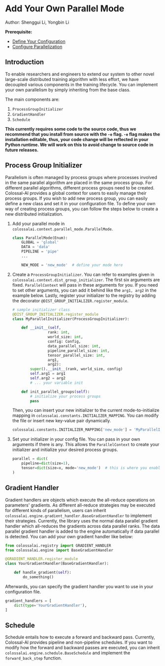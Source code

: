 # Add Your Own Parallel Mode

Author: Shenggui Li, Yongbin Li

**Prerequisite:**
- [Define Your Configuration](../basics/define_your_config.md)
- [Configure Parallelization](../basics/configure_parallelization.md)

## Introduction

To enable researchers and engineers to extend our system to other novel large-scale distributed training algorithm
with less effort, we have decoupled various components in the training lifecycle. You can implement your own
parallelism by simply inheriting from the base class.

The main components are:

1. `ProcessGroupInitializer`
2. `GradientHandler`
3. `Schedule`

**This currently requires some code to the source code, thus we recommend that you install from source with the `-e` flag.
`-e` flag makes the installation editable, thus, your code change will be reflected in your Python runtime.
We will work on this to avoid change to source code in future releases.**


## Process Group Initializer

Parallelism is often managed by process groups where processes involved in the same parallel algorithm are placed in the same
process group. For different parallel algorithms, different process groups need to be created. Colossal-AI provides a
global context for users to easily manage their process groups. If you wish to add new process group, you can easily
define a new class and set it in your configuration file. To define your own way of creating process groups, you can
follow the steps below to create a new distributed initialization.

1. Add your parallel mode in `colossalai.context.parallel_mode.ParallelMode`.
    ```python
    class ParallelMode(Enum):
        GLOBAL = 'global'
        DATA = 'data'
        PIPELINE = 'pipe'
        ...

        NEW_MODE = 'new_mode'  # define your mode here
    ```

2. Create a `ProcessGroupInitializer`. You can refer to examples given in `colossalai.context.dist_group_initializer`. The
   first six arguments are fixed. `ParallelContext` will pass in these arguments for you. If you need to set other
   arguments, you can add it behind like the `arg1, arg2` in the example below. Lastly, register your initializer to the
   registry by adding the decorator `@DIST_GROUP_INITIALIZER.register_module`.
    ```python
    # sample initializer class
    @DIST_GROUP_INITIALIZER.register_module
    class MyParallelInitializer(ProcessGroupInitializer):

        def __init__(self,
                    rank: int,
                    world_size: int,
                    config: Config,
                    data_parallel_size: int,
                    pipeline_parallel_size: int,
                    tensor_parallel_size: int,
                    arg1,
                    arg2):
            super().__init__(rank, world_size, config)
            self.arg1 = arg1
            self.arg2 = arg2
            # ... your variable init

        def init_parallel_groups(self):
            # initialize your process groups
            pass

    ```

    Then, you can insert your new initializer to the current mode-to-initialize mapping
    in `colossalai.constants.INITIALIZER_MAPPING`. You can modify the file or insert new key-value pair dynamically.

    ```python
    colossalai.constants.INITIALIZER_MAPPING['new_mode'] = 'MyParallelInitializer'
    ```

3. Set your initializer in your config file. You can pass in your own arguments if there is any. This allows
   the `ParallelContext` to create your initializer and initialize your desired process groups.

    ```python
    parallel = dict(
        pipeline=dict(size=1),
        tensor=dict(size=x, mode='new_mode')  # this is where you enable your new parallel mode
    )
    ```

## Gradient Handler

Gradient handlers are objects which execute the all-reduce operations on parameters' gradients. As different all-reduce
strategies may be executed for different kinds of parallelism, users can
inherit `colossalai.engine.gradient_handler.BaseGradientHandler` to implement their strategies. Currently, the library
uses the normal data parallel gradient handler which all-reduces the gradients across data parallel ranks. The data
parallel gradient handler is added to the engine automatically if data parallel is detected. You can add your own
gradient handler like below:

```python
from colossalai.registry import GRADIENT_HANDLER
from colossalai.engine import BaseGradientHandler

@GRADIENT_HANDLER.register_module
class YourGradientHandler(BaseGradientHandler):

    def handle_gradient(self):
        do_something()

```

Afterwards, you can specify the gradient handler you want to use in your configuration file.

```python
gradient_handlers = [
    dict(type='YourGradientHandler'),
]
```

## Schedule

Schedule entails how to execute a forward and backward pass. Currently, Colossal-AI provides pipeline and non-pipeline
schedules. If you want to modify how the forward and backward passes are executed, you can
inherit `colossalai.engine.schedule.BaseSchedule` and implement the `forward_back_step` function.
